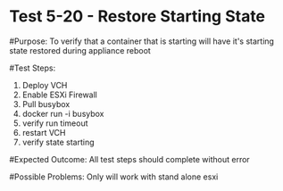 Test 5-20 - Restore Starting State
=======

#Purpose:
To verify that a container that is starting will have it's starting state restored
during appliance reboot

#Test Steps:
1. Deploy VCH
2. Enable ESXi Firewall
3. Pull busybox
4. docker run -i busybox
5. verify run timeout
6. restart VCH
7. verify state starting

#Expected Outcome:
All test steps should complete without error

#Possible Problems:
Only will work with stand alone esxi